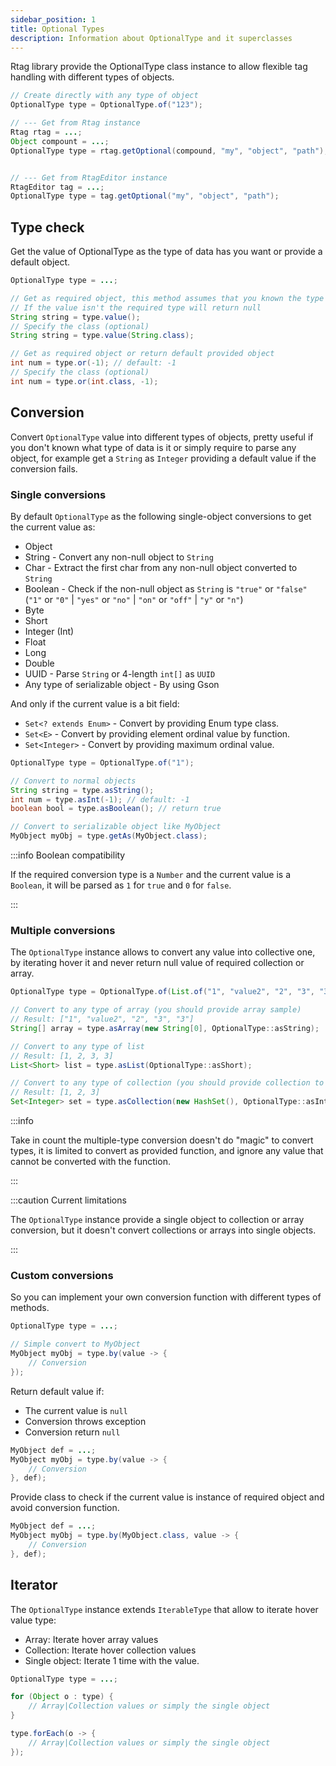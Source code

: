 ```yaml
---
sidebar_position: 1
title: Optional Types
description: Information about OptionalType and it superclasses
---
```


Rtag library provide the OptionalType class instance to allow flexible tag handling with different types of objects.

```java
// Create directly with any type of object
OptionalType type = OptionalType.of("123");

// --- Get from Rtag instance
Rtag rtag = ...;
Object compount = ...;
OptionalType type = rtag.getOptional(compound, "my", "object", "path");


// --- Get from RtagEditor instance
RtagEditor tag = ...;
OptionalType type = tag.getOptional("my", "object", "path");
```

## Type check

Get the value of OptionalType as the type of data has you want or provide a default object.

```java
OptionalType type = ...;

// Get as required object, this method assumes that you known the type of data
// If the value isn't the required type will return null
String string = type.value();
// Specify the class (optional)
String string = type.value(String.class);

// Get as required object or return default provided object
int num = type.or(-1); // default: -1
// Specify the class (optional)
int num = type.or(int.class, -1);
```

## Conversion

Convert `OptionalType` value into different types of objects, pretty useful if you don't known what type of data is it or simply require to parse any object, for example get a `String` as `Integer` providing a default value if the conversion fails.

### Single conversions

By default `OptionalType` as the following single-object conversions to get the current value as:

* Object
* String - Convert any non-null object to `String`
* Char - Extract the first char from any non-null object converted to `String`
* Boolean - Check if the non-null object as `String` is `"true"` or `"false"` (`"1"` or `"0"` | `"yes"` or `"no"` | `"on"` or `"off"` | `"y"` or `"n"`)
* Byte
* Short
* Integer (Int)
* Float
* Long
* Double
* UUID - Parse `String` or 4-length `int[]` as `UUID`
* Any type of serializable object - By using Gson

And only if the current value is a bit field:

* `Set<? extends Enum>` - Convert by providing Enum type class.
* `Set<E>` - Convert by providing element ordinal value by function.
* `Set<Integer>` - Convert by providing maximum ordinal value.

```java
OptionalType type = OptionalType.of("1");

// Convert to normal objects
String string = type.asString();
int num = type.asInt(-1); // default: -1
boolean bool = type.asBoolean(); // return true

// Convert to serializable object like MyObject
MyObject myObj = type.getAs(MyObject.class);
```

:::info Boolean compatibility

If the required conversion type is a `Number` and the current value is a `Boolean`, it will be parsed as `1` for `true` and `0` for `false`.

:::

### Multiple conversions

The `OptionalType` instance allows to convert any value into collective one, by iterating hover it and never return null value of required collection or array.

```java
OptionalType type = OptionalType.of(List.of("1", "value2", "2", "3", "3"));

// Convert to any type of array (you should provide array sample)
// Result: ["1", "value2", "2", "3", "3"]
String[] array = type.asArray(new String[0], OptionalType::asString);

// Convert to any type of list
// Result: [1, 2, 3, 3]
List<Short> list = type.asList(OptionalType::asShort);

// Convert to any type of collection (you should provide collection to add values)
// Result: [1, 2, 3]
Set<Integer> set = type.asCollection(new HashSet(), OptionalType::asInt);
```

:::info

Take in count the multiple-type conversion doesn't do "magic" to convert types, it is limited to convert as provided function, and ignore any value that cannot be converted with the function.

:::

:::caution Current limitations

The `OptionalType` instance provide a single object to collection or array conversion, but it doesn't convert collections or arrays into single objects.

:::

### Custom conversions

So you can implement your own conversion function with different types of methods.

```java
OptionalType type = ...;

// Simple convert to MyObject
MyObject myObj = type.by(value -> {
	// Conversion
});
```

Return default value if:

* The current value is `null`
* Conversion throws exception
* Conversion return `null`

```java
MyObject def = ...;
MyObject myObj = type.by(value -> {
	// Conversion
}, def);
```

Provide class to check if the current value is instance of required object and avoid conversion function.

```java
MyObject def = ...;
MyObject myObj = type.by(MyObject.class, value -> {
	// Conversion
}, def);
```

## Iterator

The `OptionalType` instance extends `IterableType` that allow to iterate hover value type:

* Array: Iterate hover array values
* Collection: Iterate hover collection values
* Single object: Iterate 1 time with the value.

```java
OptionalType type = ...;

for (Object o : type) {
	// Array|Collection values or simply the single object
}

type.forEach(o -> {
	// Array|Collection values or simply the single object
});
```